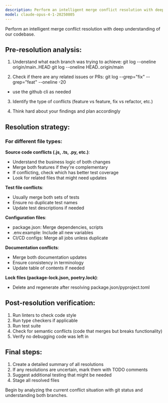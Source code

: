 ```yaml
---
description: Perform an intelligent merge conflict resolution with deep understanding of the codebase
model: claude-opus-4-1-20250805
---
```


Perform an intelligent merge conflict resolution with deep understanding of our codebase.

## Pre-resolution analysis:

1. Understand what each branch was trying to achieve:
   git log --oneline origin/main..HEAD
   git log --oneline HEAD..origin/main

2. Check if there are any related issues or PRs:
   git log --grep="fix" --grep="feat" --oneline -20

- use the github cli as needed

3. Identify the type of conflicts (feature vs feature, fix vs refactor, etc.)

4. Think hard about your findings and plan accordingly

## Resolution strategy:

### For different file types:

**Source code conflicts (.js, .ts, .py, etc.)**:

- Understand the business logic of both changes
- Merge both features if they're complementary
- If conflicting, check which has better test coverage
- Look for related files that might need updates

**Test file conflicts**:

- Usually merge both sets of tests
- Ensure no duplicate test names
- Update test descriptions if needed

**Configuration files**:

- package.json: Merge dependencies, scripts
- .env.example: Include all new variables
- CI/CD configs: Merge all jobs unless duplicate

**Documentation conflicts**:

- Merge both documentation updates
- Ensure consistency in terminology
- Update table of contents if needed

**Lock files (package-lock.json, poetry.lock)**:

- Delete and regenerate after resolving package.json/pyproject.toml

## Post-resolution verification:

1. Run linters to check code style
2. Run type checkers if applicable
3. Run test suite
4. Check for semantic conflicts (code that merges but breaks functionality)
5. Verify no debugging code was left in

## Final steps:

1. Create a detailed summary of all resolutions
2. If any resolutions are uncertain, mark them with TODO comments
3. Suggest additional testing that might be needed
4. Stage all resolved files

Begin by analyzing the current conflict situation with git status and understanding both branches.
